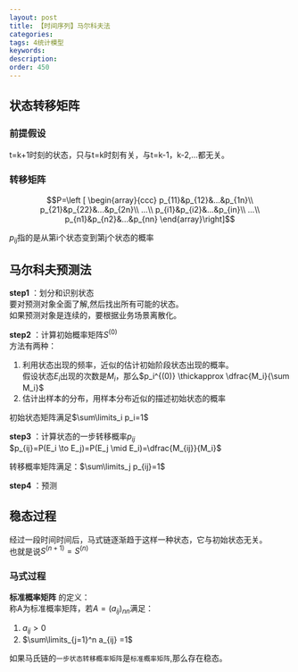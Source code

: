 ```yaml
---
layout: post
title: 【时间序列】马尔科夫法
categories:
tags: 4统计模型
keywords:
description:
order: 450
---
```



## 状态转移矩阵

### 前提假设

t=k+1时刻的状态，只与t=k时刻有关，与t=k-1，k-2,...都无关。  

### 转移矩阵
$$P=\left [ \begin{array}{ccc}
p_{11}&p_{12}&...&p_{1n}\\
p_{21}&p_{22}&...&p_{2n}\\
...\\
p_{i1}&p_{i2}&...&p_{in}\\
...\\
p_{n1}&p_{n2}&...&p_{nn}
\end{array}\right]$$  

$p_{ij}$指的是从第i个状态变到第j个状态的概率   


## 马尔科夫预测法

**step1** ：划分和识别状态  
要对预测对象全面了解,然后找出所有可能的状态。  
如果预测对象是连续的，要根据业务场景离散化。  

**step2** ：计算初始概率矩阵$S^{(0)}$  
方法有两种：  
1. 利用状态出现的频率，近似的估计初始阶段状态出现的概率。  
假设状态$E_i$出现的次数是$M_i$，那么$p_i^{(0)} \thickapprox \dfrac{M_i}{\sum M_i}$  
2. 估计出样本的分布，用样本分布近似的描述初始状态的概率

初始状态矩阵满足$\sum\limits_i p_i=1$


**step3** ：计算状态的一步转移概率$p_{ij}$  
$p_{ij}=P(E_i \to E_j)=P(E_j \mid E_i)=\dfrac{M_{ij}}{M_i}$  

转移概率矩阵满足：$\sum\limits_j p_{ij}=1$  

**step4** ：预测  

## 稳态过程
经过一段时间时间后，马式链逐渐趋于这样一种状态，它与初始状态无关。  
也就是说$S^{(n+1)}=S^{(n)}$  

### 马式过程

**标准概率矩阵** 的定义：  
称A为标准概率矩阵，若$A=(a_{ij}) _ {nn}$满足：  
1. $a_{ij}>0$
2. $\sum\limits_{j=1}^n a_{ij} =1$  

如果马氏链的`一步状态转移概率矩阵`是`标准概率矩阵`,那么存在稳态。  
